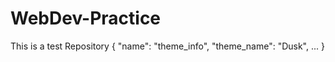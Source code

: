# WebDev-Practice
This is a test Repository
{
  "name": "theme_info",
  "theme_name": "Dusk",
  ...
}
